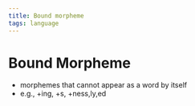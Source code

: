 ```yaml
---
title: Bound morpheme
tags: language
---
```


# Bound Morpheme
- morphemes that cannot appear as a word by itself
- e.g., +ing, +s, +ness,ly,ed














